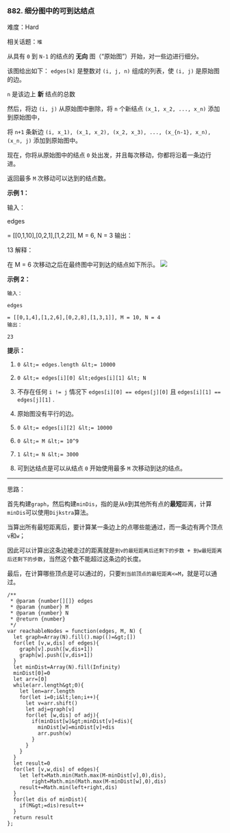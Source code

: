 ### 882. 细分图中的可到达结点

难度：Hard

相关话题：`堆`

从具有 `0`  到  `N-1`  的结点的 **无向** 图（&ldquo;原始图&rdquo;）开始，对一些边进行细分。



该图给出如下： `edges[k]` 是整数对 `(i, j, n)` 组成的列表，使 `(i, j)`  是原始图的边。



 `n`  是该边上 **新** 结点的总数



然后，将边 `(i, j)` 从原始图中删除，将 `n` 个新结点 `(x_1, x_2, ..., x_n)` 添加到原始图中，



将 `n+1` 条新边 `(i, x_1), (x_1, x_2), (x_2, x_3), ..., (x_{n-1}, x_n), (x_n, j)` 添加到原始图中。



现在，你将从原始图中的结点 `0` 处出发，并且每次移动，你都将沿着一条边行进。



返回最多  `M`  次移动可以达到的结点数。







 **示例 1：** 



输入：

edges 

= [[0,1,10],[0,2,1],[1,2,2]], M = 6, N = 3
输出：

13
解释：


在 M = 6 次移动之后在最终图中可到达的结点如下所示。
![](https://s3-lc-upload.s3.amazonaws.com/uploads/2018/08/01/origfinal.png)



 **示例 2：** 





```
输入：

edges 

= [[0,1,4],[1,2,6],[0,2,8],[1,3,1]], M = 10, N = 4
输出：

23
```





 **提示：** 





1.  `0 &lt;= edges.length &lt;= 10000` 

2.  `0 &lt;= edges[i][0] &lt;edges[i][1] &lt; N` 

3. 不存在任何 `i != j` 情况下 `edges[i][0] == edges[j][0]` 且 `edges[i][1] == edges[j][1]` .

4. 原始图没有平行的边。

5.  `0 &lt;= edges[i][2] &lt;= 10000` 

6.  `0 &lt;= M &lt;= 10^9` 

7.  `1 &lt;= N &lt;= 3000` 

8. 可到达结点是可以从结点  `0`  开始使用最多  `M`  次移动到达的结点。










-----

思路：

首先构建`graph`，然后构建`minDis`，指的是从`0`到其他所有点的**最短**距离，计算`minDis`可以使用`Dijkstra`算法。

当算出所有最短距离后，要计算某一条边上的点哪些能通过，而一条边有两个顶点`v`和`w`；

因此可以计算出这条边被走过的距离就是`到v的最短距离后还剩下的步数 + 到w最短距离后还剩下的步数`，当然这个数不能超过这条边的长度。

最后，在计算哪些顶点是可以通过的，只要`到当前顶点的最短距离<=M`，就是可以通过。


```
/**
 * @param {number[][]} edges
 * @param {number} M
 * @param {number} N
 * @return {number}
 */
var reachableNodes = function(edges, M, N) {
  let graph=Array(N).fill().map(()=&gt;[])
  for(let [v,w,dis] of edges){
    graph[v].push([w,dis+1])
    graph[w].push([v,dis+1])
  }
  let minDist=Array(N).fill(Infinity)
  minDist[0]=0
  let arr=[0]
  while(arr.length&gt;0){
    let len=arr.length
    for(let i=0;i&lt;len;i++){
      let v=arr.shift()
      let adj=graph[v]
      for(let [w,dis] of adj){
        if(minDist[w]&gt;minDist[v]+dis){
          minDist[w]=minDist[v]+dis
          arr.push(w)
        }
      }
    }
  }
  let result=0
  for(let [v,w,dis] of edges){
    let left=Math.min(Math.max(M-minDist[v],0),dis),
        right=Math.min(Math.max(M-minDist[w],0),dis)
    result+=Math.min(left+right,dis)
  }
  for(let dis of minDist){
    if(M&gt;=dis)result++
  }
  return result 
};



```
